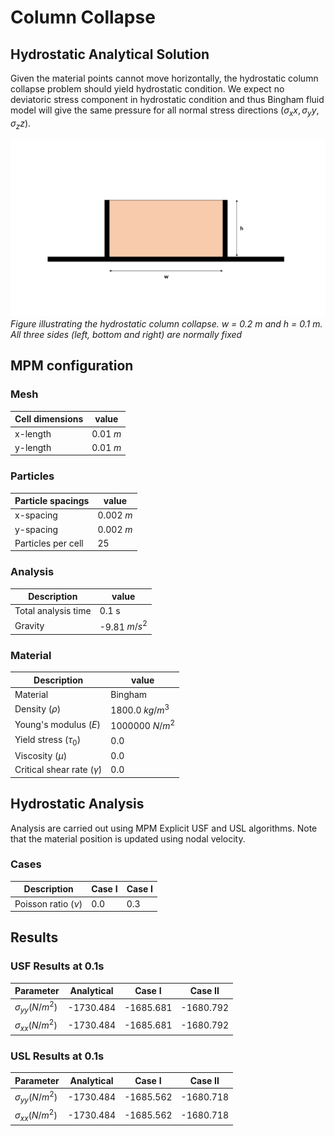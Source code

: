 # Column Collapse



## Hydrostatic Analytical Solution

Given the material points cannot move horizontally, the hydrostatic column collapse problem should yield hydrostatic condition. We expect no deviatoric stress component in hydrostatic condition and thus Bingham fluid model will give the same pressure for all normal stress directions ($\sigma_xx, \sigma_yy, \sigma_zz$).


![column collapse](columncollapse.png)
*Figure illustrating the hydrostatic column collapse. w = 0.2 m and h = 0.1 m. All three sides (left, bottom and right) are normally fixed*


## MPM configuration

### Mesh

|Cell dimensions	| value		|
|-----------------------|---------------|
|x-length 		| 0.01 $m$ 	|
|y-length 		| 0.01 $m$ 	|

### Particles

|Particle spacings	| value		|
|-----------------------|---------------|
|x-spacing 		| 0.002 $m$ 	|
|y-spacing 		| 0.002 $m$ 	|
|Particles per cell |  25  |


### Analysis

|Description		| value		|
|-----------------------|---------------|
|Total analysis time 	| 0.1 s		|
|Gravity		| -9.81 $m/s^2$		|

### Material

|Description		| value		|
|-----------------------|---------------|
|Material	                          | Bingham |
|Density ($\rho$) 		              | 1800.0 $kg/m^3$ |
|Young's modulus ($E$)	              | 1000000 $N/m^2$	|
|Yield stress ($\tau_0$)              |  0.0     |
|Viscosity ($\mu$)                    |  0.0     |
|Critical shear rate ($\dot{\gamma}$) |  0.0     | 


## Hydrostatic Analysis

Analysis are carried out using MPM Explicit USF and USL algorithms. Note that the material position is updated using nodal velocity.

### Cases

|Description		 | Case I	| Case I	|
|------------------------|--------------|---------------|
|Poisson ratio ($\nu$)   | 0.0		 | 0.3		 |

## Results
### USF Results at 0.1s

| Parameter				| Analytical	| Case I	| Case II 	|
|---------------------------------------|---------------|---------------|---------------|
|$\sigma_{yy} (N/m^2)$			| -1730.484		| -1685.681	| -1680.792	|
|$\sigma_{xx} (N/m^2)$          | -1730.484		| -1685.681	| -1680.792	|



### USL Results at 0.1s


| Parameter				| Analytical	| Case I	| Case II 	|
|---------------------------------------|---------------|---------------|---------------|
|$\sigma_{yy} (N/m^2)$			| -1730.484		| -1685.562	| -1680.718	|
|$\sigma_{xx} (N/m^2)$          | -1730.484		| -1685.562	| -1680.718	|

